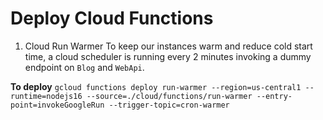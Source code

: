 # Deploy Cloud Functions

1. Cloud Run Warmer
   To keep our instances warm and reduce cold start time, a cloud scheduler is running every 2 minutes invoking a dummy endpoint on `Blog` and `WebApi`.

**To deploy**
`gcloud functions deploy run-warmer --region=us-central1 --runtime=nodejs16 --source=./cloud/functions/run-warmer --entry-point=invokeGoogleRun --trigger-topic=cron-warmer`
